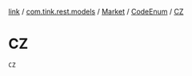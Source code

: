 [link](../../../index.md) / [com.tink.rest.models](../../index.md) / [Market](../index.md) / [CodeEnum](index.md) / [CZ](./-c-z.md)

# CZ

`CZ`